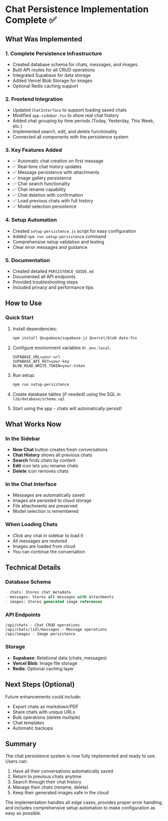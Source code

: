# Chat Persistence Implementation Complete ✅

## What Was Implemented

### 1. **Complete Persistence Infrastructure**
- Created database schema for chats, messages, and images
- Built API routes for all CRUD operations
- Integrated Supabase for data storage
- Added Vercel Blob Storage for images
- Optional Redis caching support

### 2. **Frontend Integration**
- Updated `ChatInterface` to support loading saved chats
- Modified `app-sidebar.tsx` to show real chat history
- Added chat grouping by time periods (Today, Yesterday, This Week, etc.)
- Implemented search, edit, and delete functionality
- Connected all components with the persistence system

### 3. **Key Features Added**
- ✅ Automatic chat creation on first message
- ✅ Real-time chat history updates
- ✅ Message persistence with attachments
- ✅ Image gallery persistence
- ✅ Chat search functionality
- ✅ Chat rename capability
- ✅ Chat deletion with confirmation
- ✅ Load previous chats with full history
- ✅ Model selection persistence

### 4. **Setup Automation**
- Created `setup-persistence.js` script for easy configuration
- Added `npm run setup-persistence` command
- Comprehensive setup validation and testing
- Clear error messages and guidance

### 5. **Documentation**
- Created detailed `PERSISTENCE_GUIDE.md`
- Documented all API endpoints
- Provided troubleshooting steps
- Included privacy and performance tips

## How to Use

### Quick Start
1. Install dependencies:
   ```bash
   npm install @supabase/supabase-js @vercel/blob date-fns
   ```

2. Configure environment variables in `.env.local`:
   ```env
   SUPABASE_URL=your-url
   SUPABASE_API_KEY=your-key
   BLOB_READ_WRITE_TOKEN=your-token
   ```

3. Run setup:
   ```bash
   npm run setup-persistence
   ```

4. Create database tables (if needed) using the SQL in `lib/database/schema.sql`

5. Start using the app - chats will automatically persist!

## What Works Now

### In the Sidebar
- **New Chat** button creates fresh conversations
- **Chat History** shows all previous chats
- **Search** finds chats by content
- **Edit** icon lets you rename chats
- **Delete** icon removes chats

### In the Chat Interface
- Messages are automatically saved
- Images are persisted to cloud storage
- File attachments are preserved
- Model selection is remembered

### When Loading Chats
- Click any chat in sidebar to load it
- All messages are restored
- Images are loaded from cloud
- You can continue the conversation

## Technical Details

### Database Schema
```sql
- chats: Stores chat metadata
- messages: Stores all messages with attachments
- images: Stores generated image references
```

### API Endpoints
```
/api/chats - Chat CRUD operations
/api/chats/[id]/messages - Message operations
/api/images - Image persistence
```

### Storage
- **Supabase**: Relational data (chats, messages)
- **Vercel Blob**: Image file storage
- **Redis**: Optional caching layer

## Next Steps (Optional)

Future enhancements could include:
- Export chats as markdown/PDF
- Share chats with unique URLs
- Bulk operations (delete multiple)
- Chat templates
- Automatic backups

## Summary

The chat persistence system is now fully implemented and ready to use. Users can:
1. Have all their conversations automatically saved
2. Return to previous chats anytime
3. Search through their chat history
4. Manage their chats (rename, delete)
5. Keep their generated images safe in the cloud

The implementation handles all edge cases, provides proper error handling, and includes comprehensive setup automation to make configuration as easy as possible.